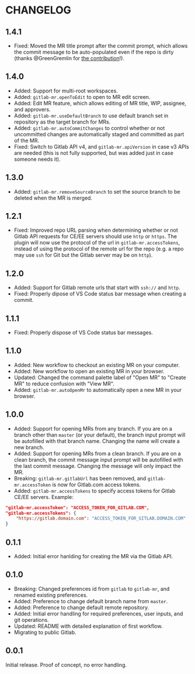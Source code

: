 # CHANGELOG

## 1.4.1

* Fixed: Moved the MR title prompt after the commit prompt, which allows the commit message to be auto-populated even if the repo is dirty (thanks @GreenGremlin for [the contribution](https://gitlab.com/jasonnutter/vscode-gitlab-mr/merge_requests/28)!).

## 1.4.0

* Added: Support for multi-root workspaces.
* Added: `gitlab-mr.openToEdit` to open to MR edit screen.
* Added: Edit MR feature, which allows editing of MR title, WIP, assignee, and approvers.
* Added: `gitlab-mr.useDefaultBranch` to use default branch set in repository as the target branch for MRs.
* Added: `gitlab-mr.autoCommitChanges` to control whether or not uncommitted changes are automatically staged and committed as part of the MR.
* Fixed: Switch to Gitlab API v4, and `gitlab-mr.apiVersion` in case v3 APIs are needed (this is not fully supported, but was added just in case someone needs it).

## 1.3.0

* Added: `gitlab-mr.removeSourceBranch` to set the source branch to be deleted when the MR is merged.

## 1.2.1

* Fixed: Improved repo URL parsing when determining whether or not Gitlab API requests for CE/EE servers should use `http` or `https`. The plugin will now use the protocol of the url in `gitlab-mr.accessTokens`, instead of using the protocol of the remote url for the repo (e.g. a repo may use `ssh` for Git but the Gitlab server may be on `http`).

## 1.2.0

* Added: Support for Gitlab remote urls that start with `ssh://` and `http`.
* Fixed: Properly dipose of VS Code status bar message when creating a commit.

## 1.1.1

* Fixed: Properly dispose of VS Code status bar messages.

## 1.1.0

* Added: New workflow to checkout an existing MR on your computer.
* Added: New workflow to open an existing MR in your browser.
* Updated: Changed the command palette label of "Open MR" to "Create MR" to reduce confusion with "View MR".
* Added: `gitlab-mr.autoOpenMr` to automatically open a new MR in your browser.

## 1.0.0

* Added: Support for opening MRs from any branch. If you are on a branch other than `master` (or your default), the branch input prompt will be autofilled with that branch name. Changing the name will create a new branch.
* Added: Support for opening MRs from a clean branch. If you are on a clean branch, the commit message input prompt will be autofilled with the last commit message. Changing the message will only impact the MR.
* Breaking: `gitlab-mr.gitlabUrl` has been removed, and `gitlab-mr.accessToken` is now for Gitlab.com access tokens.
* Added: `gitlab-mr.accessTokens` to specify access tokens for Gitlab CE/EE servers. Example:

```json
"gitlab-mr.accessToken": "ACCESS_TOKEN_FOR_GITLAB.COM",
"gitlab-mr.accessTokens": {
    "https://gitlab.domain.com": "ACCESS_TOKEN_FOR_GITLAB.DOMAIN.COM"
}
```

## 0.1.1

* Added: Initial error hanlding for creating the MR via the Gitlab API.

## 0.1.0

* Breaking: Changed preferences id from `gitlab` to `gitlab-mr`, and renamed existing preferences.
* Added: Preference to change default branch name from `master`.
* Added: Preference to change default remote repository.
* Added: Initial error handling for required preferences, user inputs, and git operations.
* Updated: README with detailed explanation of first workflow.
* Migrating to public Gitlab.

## 0.0.1

Initial release. Proof of concept, no error handling.

